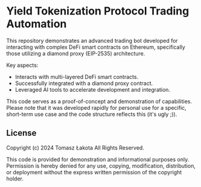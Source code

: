 # Yield Tokenization Protocol Trading Automation

This repository demonstrates an advanced trading bot developed for interacting with complex DeFi smart contracts on Ethereum, specifically those utilizing a diamond proxy (EIP-2535) architecture.

Key aspects:

- Interacts with multi-layered DeFi smart contracts.
- Successfully integrated with a diamond proxy contract.
- Leveraged AI tools to accelerate development and integration.

This code serves as a proof-of-concept and demonstration of capabilities. Please note that it was developed rapidly for personal use for a specific, short-term use case and the code structure reflects this (it's ugly ;)).

## License

Copyright (c) 2024 Tomasz Łakota
All Rights Reserved.

This code is provided for demonstration and informational purposes only. Permission is hereby denied for any use, copying, modification, distribution, or deployment without the express written permission of the copyright holder.
